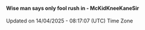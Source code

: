 #### Wise man says only fool rush in - McKidKneeKaneSir
Updated on 14/04/2025 - 08:17:07 (UTC) Time Zone
